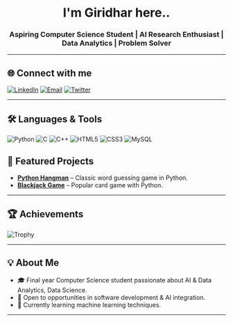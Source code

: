 
<h1 align="center"> I'm Giridhar here..</h1>
<h3 align="center">Aspiring Computer Science Student | AI Research Enthusiast | Data Analytics | Problem Solver</h3>

---

## 🌐 Connect with me
[![LinkedIn](https://img.shields.io/badge/LinkedIn-0A66C2?logo=linkedin&logoColor=white)](https://linkedin.com/in/giridhar-r-a01470320)
[![Email](https://img.shields.io/badge/Gmail-D14836?logo=gmail&logoColor=white)](mailto:rgiridhar1212@gmail.com)
[![Twitter](https://img.shields.io/badge/Twitter-1DA1F2?logo=twitter&logoColor=white)](https://x.com/_giridhar__)

---

## 🛠 Languages & Tools
![Python](https://img.shields.io/badge/Python-3776AB?logo=python&logoColor=white)
![C](https://img.shields.io/badge/C-00599C?logo=c&logoColor=white)
![C++](https://img.shields.io/badge/C++-00599C?logo=c%2B%2B&logoColor=white)
![HTML5](https://img.shields.io/badge/HTML5-E34F26?logo=html5&logoColor=white)
![CSS3](https://img.shields.io/badge/CSS3-1572B6?logo=css3&logoColor=white)
![MySQL](https://img.shields.io/badge/MySQL-4479A1?logo=mysql&logoColor=white)




## 🚀 Featured Projects
- [**Python Hangman**](https://github.com/giridhar122/python-hang) – Classic word guessing game in Python.
- [**Blackjack Game**](https://github.com/giridhar122/Blackjack-) – Popular card game with Python.


---

## 🏆 Achievements
![Trophy](https://github-profile-trophy.vercel.app/?username=giridhar122&theme=tokyonight&no-frame=true&row=1&column=6)

---

## 💡 About Me
- 🎓 Final year Computer Science student passionate about AI & Data Analytics, Data Science.  
- 💼 Open to opportunities in software development & AI integration.  
- 🌱 Currently learning machine learning techniques.  
  

---


